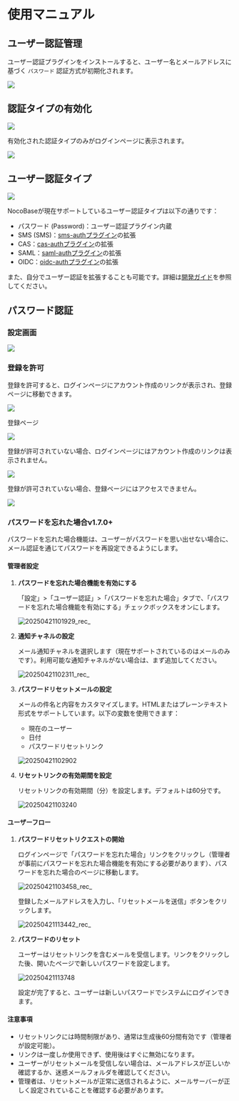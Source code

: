 # 使用マニュアル

## ユーザー認証管理

ユーザー認証プラグインをインストールすると、ユーザー名とメールアドレスに基づく `パスワード` 認証方式が初期化されます。

![](https://static-docs.nocobase.com/66eaa9d5421c9cb713b117366bd8a5d5.png)

## 認証タイプの有効化

![](https://static-docs.nocobase.com/7f1fb8f8ca5de67ffc68eff0a65848f5.png)

有効化された認証タイプのみがログインページに表示されます。

![](https://static-docs.nocobase.com/8375a36ef98417af0f0977f1e07345dd.png)

## ユーザー認証タイプ

![](https://static-docs.nocobase.com/da4250c0cea343ebe470cbf7be4b12e4.png)

NocoBaseが現在サポートしているユーザー認証タイプは以下の通りです：

- パスワード (Password)：ユーザー認証プラグイン内蔵
- SMS (SMS)：[sms-authプラグイン](../../auth-sms/index.md)の拡張
- CAS：[cas-authプラグイン](../../auth-cas/index.md)の拡張
- SAML：[saml-authプラグイン](../../auth-saml/index.md)の拡張
- OIDC：[oidc-authプラグイン](../../auth-oidc/index.md)の拡張

また、自分でユーザー認証を拡張することも可能です。詳細は[開発ガイド](../dev/guide.md)を参照してください。

## パスワード認証

### 設定画面

![](https://static-docs.nocobase.com/202411131505095.png)

### 登録を許可

登録を許可すると、ログインページにアカウント作成のリンクが表示され、登録ページに移動できます。

![](https://static-docs.nocobase.com/78903930d4b47aaf75cf94c55dd3596e.png)

登録ページ

![](https://static-docs.nocobase.com/ac3c3ab42df28cb7c6dc70b24e99e7f7.png)

登録が許可されていない場合、ログインページにはアカウント作成のリンクは表示されません。

![](https://static-docs.nocobase.com/8d5e3b6df9991bfc1c2e095a93745121.png)

登録が許可されていない場合、登録ページにはアクセスできません。

![](https://static-docs.nocobase.com/09325c4b07e09f88f80a14dff8430556.png)

### パスワードを忘れた場合<Badge>v1.7.0+</Badge>

パスワードを忘れた場合機能は、ユーザーがパスワードを思い出せない場合に、メール認証を通じてパスワードを再設定できるようにします。

#### 管理者設定

1.  **パスワードを忘れた場合機能を有効にする**

    「設定」>「ユーザー認証」>「パスワードを忘れた場合」タブで、「パスワードを忘れた場合機能を有効にする」チェックボックスをオンにします。

    ![20250421101929_rec_](https://static-docs.nocobase.com/20250421101929_rec_.gif)

2.  **通知チャネルの設定**

    メール通知チャネルを選択します（現在サポートされているのはメールのみです）。利用可能な通知チャネルがない場合は、まず追加してください。

    ![20250421102311_rec_](https://static-docs.nocobase.com/20250421102311_rec_.gif)

3.  **パスワードリセットメールの設定**

    メールの件名と内容をカスタマイズします。HTMLまたはプレーンテキスト形式をサポートしています。以下の変数を使用できます：
    - 現在のユーザー
    - 日付
    - パスワードリセットリンク

    ![20250421102902](https://static-docs.nocobase.com/20250421102902.png)

4.  **リセットリンクの有効期間を設定**

    リセットリンクの有効期間（分）を設定します。デフォルトは60分です。

    ![20250421103240](https://static-docs.nocobase.com/20250421103240.png)

#### ユーザーフロー

1.  **パスワードリセットリクエストの開始**

    ログインページで「パスワードを忘れた場合」リンクをクリックし（管理者が事前にパスワードを忘れた場合機能を有効にする必要があります）、パスワードを忘れた場合のページに移動します。

    ![20250421103458_rec_](https://static-docs.nocobase.com/20250421103458_rec_.gif)

    登録したメールアドレスを入力し、「リセットメールを送信」ボタンをクリックします。

    ![20250421113442_rec_](https://static-docs.nocobase.com/20250421113442_rec_.gif)

2.  **パスワードのリセット**

    ユーザーはリセットリンクを含むメールを受信します。リンクをクリックした後、開いたページで新しいパスワードを設定します。

    ![20250421113748](https://static-docs.nocobase.com/20250421113748.png)

    設定が完了すると、ユーザーは新しいパスワードでシステムにログインできます。

#### 注意事項

-   リセットリンクには時間制限があり、通常は生成後60分間有効です（管理者が設定可能）。
-   リンクは一度しか使用できず、使用後はすぐに無効になります。
-   ユーザーがリセットメールを受信しない場合は、メールアドレスが正しいか確認するか、迷惑メールフォルダを確認してください。
-   管理者は、リセットメールが正常に送信されるように、メールサーバーが正しく設定されていることを確認する必要があります。
